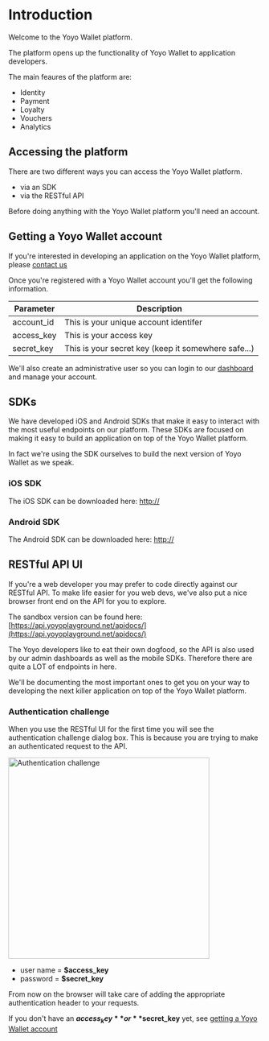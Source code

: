 # Introduction

Welcome to the Yoyo Wallet platform.

The platform opens up the functionality of Yoyo Wallet to application developers.

The main feaures of the platform are:

- Identity
- Payment
- Loyalty
- Vouchers
- Analytics

## Accessing the platform

There are two different ways you can access the Yoyo Wallet platform.

- via an SDK
- via the RESTful API

Before doing anything with the Yoyo Wallet platform you'll need an account.

## Getting a Yoyo Wallet account

If you're interested in developing an application on the Yoyo Wallet platform, please [contact us](http://yoyowallet.com/contact-us/)

Once you're registered with a Yoyo Wallet account you'll get the following information.

Parameter | Description
--------- | -----------
account_id | This is your unique account identifer
access_key | This is your access key
secret_key | This is your secret key (keep it somewhere safe...)

We'll also create an administrative user so you can login to our [dashboard](https://dashboard.test.yoyowallet.net) and manage your account.

## SDKs

We have developed iOS and Android SDKs that make it easy to interact with the most useful endpoints on our platform.  These SDKs are focused on making it easy to build an application on top of the Yoyo Wallet platform.

In fact we're using the SDK ourselves to build the next version of Yoyo Wallet as we speak.

### iOS SDK

The iOS SDK can be downloaded here: [http://](http://)

### Android SDK

The Android SDK can be downloaded here: [http://](http://)

## RESTful API UI

If you're a web developer you may prefer to code directly against our RESTful API.  To make life easier for you web devs, we've also put a nice browser front end on the API for you to explore.

The sandbox version can be found here: [https://api.yoyoplayground.net/apidocs/](https://api.yoyoplayground.net/apidocs/)

The Yoyo developers like to eat their own dogfood, so the API is also used by our admin dashboards as well as the mobile SDKs.
Therefore there are quite a LOT of endpoints in here.

We'll be documenting the most important ones to get you on your way to developing the next killer application on top of the Yoyo Wallet platform.

### Authentication challenge

When you use the RESTful UI for the first time you will see the authentication challenge dialog box.  This is because you are trying to make an authenticated request to the API.

<img src="images/auth-challenge.png" alt="Authentication challenge" style="width: 400px;"/>

- user name = **$access_key**
- password = **$secret_key**

From now on the browser will take care of adding the appropriate authentication header to your requests.

If you don't have an **$access_key** or **$secret_key** yet, see [getting a Yoyo Wallet account](#getting-a-yoyo-wallet-account)
